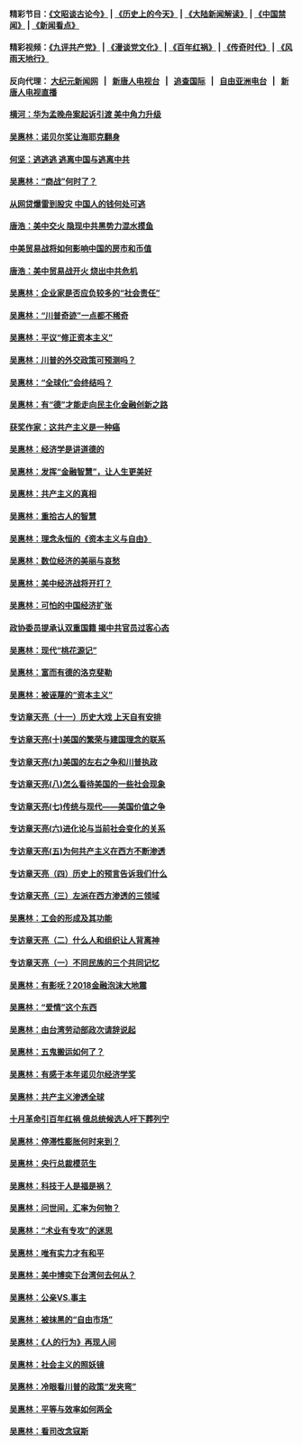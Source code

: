 #### 精彩节目：[《文昭谈古论今》](http://198.13.36.48/wenzhao) | [《历史上的今天》](http://198.13.36.48/today-in-history) | [《大陆新闻解读》](http://198.13.36.48/ntdtv-comedy) | [《中国禁闻》](http://198.13.36.48/ntdtv-news) | [《新闻看点》](http://198.13.36.48/news-insight) 

 #### 精彩视频：[《九评共产党》](http://198.13.36.48:10000/videos/jiuping) | [《漫谈党文化》](http://198.13.36.48:10000/videos/mtdwh) | [《百年红祸》](http://198.13.36.48:10000/videos/bnhh) | [《传奇时代》](http://198.13.36.48:10000/videos/legend) | [《风雨天地行》](http://198.13.36.48:10000/videos/fytdx) 

 #### 反向代理： [大纪元新闻网](http://198.13.36.48:10080/) &nbsp;&nbsp;|&nbsp;&nbsp; [新唐人电视台](http://198.13.36.48:8000/) &nbsp;&nbsp;|&nbsp;&nbsp; [追查国际](http://198.13.36.48:10010/) &nbsp;&nbsp;|&nbsp;&nbsp; [自由亚洲电台](http://198.13.36.48:9800/) &nbsp;&nbsp;|&nbsp;&nbsp; [新唐人电视直播](http://198.13.36.48/) 

#### [横河：华为孟晚舟案起诉引渡 美中角力升级](../pages/nsc423/n11027230.md?t=02180709) 

#### [吴惠林：诺贝尔奖让海耶克翻身](../pages/nsc423/n10890049.md?t=02180709) 

#### [何坚：逃逃逃 逃离中国与逃离中共](../pages/nsc423/n10592891.md?t=02180709) 

#### [吴惠林：“商战”何时了？](../pages/nsc423/n10573558.md?t=02180709) 

#### [从网贷爆雷到股灾 中国人的钱何处可逃](../pages/nsc423/n10572800.md?t=02180709) 

#### [唐浩：美中交火 隐现中共黑势力混水摸鱼](../pages/nsc423/n10544040.md?t=02180709) 

#### [中美贸易战将如何影响中国的房市和币值](../pages/nsc423/n10543697.md?t=02180709) 

#### [唐浩：美中贸易战开火 烧出中共危机](../pages/nsc423/n10540126.md?t=02180709) 

#### [吴惠林：企业家是否应负较多的“社会责任”](../pages/nsc423/n10535022.md?t=02180709) 

#### [吴惠林：“川普奇迹”一点都不稀奇](../pages/nsc423/n10512808.md?t=02180709) 

#### [吴惠林：平议“修正资本主义”](../pages/nsc423/n10495724.md?t=02180709) 

#### [吴惠林：川普的外交政策可预测吗？](../pages/nsc423/n10462387.md?t=02180709) 

#### [吴惠林：“全球化”会终结吗？](../pages/nsc423/n10452838.md?t=02180709) 

#### [吴惠林：有“德”才能走向民主化金融创新之路](../pages/nsc423/n10432292.md?t=02180709) 

#### [获奖作家：这共产主义是一种癌](../pages/nsc423/n10431541.md?t=02180709) 

#### [吴惠林：经济学是讲道德的](../pages/nsc423/n10398014.md?t=02180709) 

#### [吴惠林：发挥“金融智慧”，让人生更美好](../pages/nsc423/n10375019.md?t=02180709) 

#### [吴惠林：共产主义的真相](../pages/nsc423/n10351394.md?t=02180709) 

#### [吴惠林：重拾古人的智慧](../pages/nsc423/n10337691.md?t=02180709) 

#### [吴惠林：理念永恒的《资本主义与自由》](../pages/nsc423/n10316274.md?t=02180709) 

#### [吴惠林：数位经济的美丽与哀愁](../pages/nsc423/n10292946.md?t=02180709) 

#### [吴惠林：美中经济战将开打？](../pages/nsc423/n10258825.md?t=02180709) 

#### [吴惠林：可怕的中国经济扩张](../pages/nsc423/n10219147.md?t=02180709) 

#### [政协委员提承认双重国籍 揭中共官员过客心态](../pages/nsc423/n10208809.md?t=02180709) 

#### [吴惠林：现代“桃花源记”](../pages/nsc423/n10185234.md?t=02180709) 

#### [吴惠林：富而有德的洛克斐勒](../pages/nsc423/n10142264.md?t=02180709) 

#### [吴惠林：被诬蔑的“资本主义”](../pages/nsc423/n10124816.md?t=02180709) 

#### [专访章天亮（十一）历史大戏 上天自有安排](../pages/nsc423/n10094905.md?t=02180709) 

#### [专访章天亮(十)美国的繁荣与建国理念的联系](../pages/nsc423/n10094899.md?t=02180709) 

#### [专访章天亮(九)美国的左右之争和川普执政](../pages/nsc423/n10094889.md?t=02180709) 

#### [专访章天亮(八)怎么看待美国的一些社会现象](../pages/nsc423/n10094857.md?t=02180709) 

#### [专访章天亮(七)传统与现代——美国价值之争](../pages/nsc423/n10093140.md?t=02180709) 

#### [专访章天亮(六)进化论与当前社会变化的关系](../pages/nsc423/n10092036.md?t=02180709) 

#### [专访章天亮(五)为何共产主义在西方不断渗透](../pages/nsc423/n10083620.md?t=02180709) 

#### [专访章天亮（四）历史上的预言告诉我们什么](../pages/nsc423/n10083606.md?t=02180709) 

#### [专访章天亮（三）左派在西方渗透的三领域](../pages/nsc423/n10081115.md?t=02180709) 

#### [吴惠林：工会的形成及其功能](../pages/nsc423/n10080633.md?t=02180709) 

#### [专访章天亮（二）什么人和组织让人背离神](../pages/nsc423/n10076637.md?t=02180709) 

#### [专访章天亮（一）不同民族的三个共同记忆](../pages/nsc423/n10074188.md?t=02180709) 

#### [吴惠林：有影呒？2018金融泡沫大地震](../pages/nsc423/n10040534.md?t=02180709) 

#### [吴惠林：“爱情”这个东西](../pages/nsc423/n10019423.md?t=02180709) 

#### [吴惠林：由台湾劳动部政次请辞说起](../pages/nsc423/n9979679.md?t=02180709) 

#### [吴惠林：五鬼搬运如何了？](../pages/nsc423/n9925338.md?t=02180709) 

#### [吴惠林：有感于本年诺贝尔经济学奖](../pages/nsc423/n9871883.md?t=02180709) 

#### [吴惠林：共产主义渗透全球](../pages/nsc423/n9812748.md?t=02180709) 

#### [十月革命引百年红祸 俄总统候选人吁下葬列宁](../pages/nsc423/n9810182.md?t=02180709) 

#### [吴惠林：停滞性膨胀何时来到？](../pages/nsc423/n9764136.md?t=02180709) 

#### [吴惠林：央行总裁模范生](../pages/nsc423/n9728134.md?t=02180709) 

#### [吴惠林：科技于人是福是祸？](../pages/nsc423/n9672982.md?t=02180709) 

#### [吴惠林：问世间，汇率为何物？](../pages/nsc423/n9621788.md?t=02180709) 

#### [吴惠林：“术业有专攻”的迷思](../pages/nsc423/n9580363.md?t=02180709) 

#### [吴惠林：唯有实力才有和平](../pages/nsc423/n9529599.md?t=02180709) 

#### [吴惠林：美中博奕下台湾何去何从？](../pages/nsc423/n9483598.md?t=02180709) 

#### [吴惠林：公亲VS.事主](../pages/nsc423/n9425637.md?t=02180709) 

#### [吴惠林：被抹黑的“自由市场”](../pages/nsc423/n9351545.md?t=02180709) 

#### [吴惠林：《人的行为》再现人间](../pages/nsc423/n9296339.md?t=02180709) 

#### [吴惠林：社会主义的照妖镜](../pages/nsc423/n9243460.md?t=02180709) 

#### [吴惠林：冷眼看川普的政策“发夹弯”](../pages/nsc423/n9120684.md?t=02180709) 

#### [吴惠林：平等与效率如何两全](../pages/nsc423/n9075430.md?t=02180709) 

#### [吴惠林：看司改念寇斯](../pages/nsc423/n9024915.md?t=02180709) 

